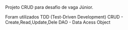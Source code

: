 Projeto CRUD para desafio de vaga Júnior.

Foram utilizados TDD (Test-Driven Development)
CRUD - Create,Read,Update,Dele
DAO - Data Acess Object
